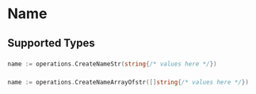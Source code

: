 # Name


## Supported Types

### 

```go
name := operations.CreateNameStr(string{/* values here */})
```

### 

```go
name := operations.CreateNameArrayOfstr([]string{/* values here */})
```

